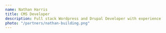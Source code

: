 ```yaml
---
name: Nathan Harris
title: CMS Developer
description: Full stack Wordpress and Drupal Developer with experience in a wide array of frameworks and technologies.
photo: "/partners/nathan-building.png"
---
```

